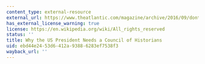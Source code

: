 ```yaml
---
content_type: external-resource
external_url: https://www.theatlantic.com/magazine/archive/2016/09/dont-know-much-about-history/492746/
has_external_license_warning: true
license: https://en.wikipedia.org/wiki/All_rights_reserved
status: ''
title: Why the US President Needs a Council of Historians
uid: ebd44e24-53d6-412a-9388-6283ef7538f3
wayback_url: ''
---
```

